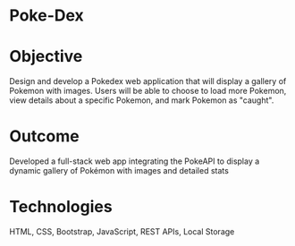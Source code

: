 # Poke-Dex
# Objective
Design and develop a Pokedex web application that will display a gallery of Pokemon with images. Users will be able to choose to load more Pokemon, view details about a specific Pokemon, and mark Pokemon as "caught".

# Outcome
Developed a full-stack web app integrating the PokeAPI to display a dynamic gallery of Pokémon with images and detailed stats 

# Technologies
HTML, CSS, Bootstrap, JavaScript, REST APIs, Local Storage
